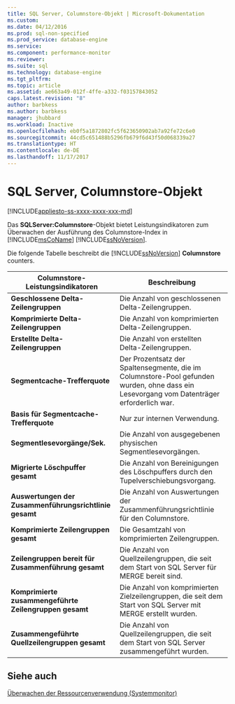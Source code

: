 ```yaml
---
title: SQL Server, Columnstore-Objekt | Microsoft-Dokumentation
ms.custom: 
ms.date: 04/12/2016
ms.prod: sql-non-specified
ms.prod_service: database-engine
ms.service: 
ms.component: performance-monitor
ms.reviewer: 
ms.suite: sql
ms.technology: database-engine
ms.tgt_pltfrm: 
ms.topic: article
ms.assetid: ae663a49-012f-4ffe-a332-f03157843052
caps.latest.revision: "8"
author: barbkess
ms.author: barbkess
manager: jhubbard
ms.workload: Inactive
ms.openlocfilehash: eb0f5a1872802fc5f623650902ab7a92fe72c6e0
ms.sourcegitcommit: 44cd5c651488b5296fb679f6d43f50d068339a27
ms.translationtype: HT
ms.contentlocale: de-DE
ms.lasthandoff: 11/17/2017
---
```

# <a name="sql-server-columnstore-object"></a>SQL Server, Columnstore-Objekt
[!INCLUDE[appliesto-ss-xxxx-xxxx-xxx-md](../../includes/appliesto-ss-xxxx-xxxx-xxx-md.md)]

  Das **SQLServer:Columnstore**-Objekt bietet Leistungsindikatoren zum Überwachen der Ausführung des Columnstore-Index in [!INCLUDE[msCoName](../../includes/msconame-md.md)] [!INCLUDE[ssNoVersion](../../includes/ssnoversion-md.md)].  
  
 Die folgende Tabelle beschreibt die [!INCLUDE[ssNoVersion](../../includes/ssnoversion-md.md)] **Columnstore** counters.  
  
|Columnstore-Leistungsindikatoren|Beschreibung|  
|--------------------------|-----------------|  
|**Geschlossene Delta-Zeilengruppen**|Die Anzahl von geschlossenen Delta-Zeilengruppen.|  
|**Komprimierte Delta-Zeilengruppen**|Die Anzahl von komprimierten Delta-Zeilengruppen.|  
|**Erstellte Delta-Zeilengruppen**|Die Anzahl von erstellten Delta-Zeilengruppen.|  
|**Segmentcache-Trefferquote**|Der Prozentsatz der Spaltensegmente, die im Columnstore-Pool gefunden wurden, ohne dass ein Lesevorgang vom Datenträger erforderlich war.|  
|**Basis für Segmentcache-Trefferquote**|Nur zur internen Verwendung.|
|**Segmentlesevorgänge/Sek.**|Die Anzahl von ausgegebenen physischen Segmentlesevorgängen.|  
|**Migrierte Löschpuffer gesamt**|Die Anzahl von Bereinigungen des Löschpuffers durch den Tupelverschiebungsvorgang.|  
|**Auswertungen der Zusammenführungsrichtlinie gesamt**|Die Anzahl von Auswertungen der Zusammenführungsrichtlinie für den Columnstore.|  
|**Komprimierte Zeilengruppen gesamt**|Die Gesamtzahl von komprimierten Zeilengruppen.|  
|**Zeilengruppen bereit für Zusammenführung gesamt**|Die Anzahl von Quellzeilengruppen, die seit dem Start von SQL Server für MERGE bereit sind.|  
|**Komprimierte zusammengeführte Zeilengruppen gesamt**|Die Anzahl von komprimierten Zielzeilengruppen, die seit dem Start von SQL Server mit MERGE erstellt wurden.|  
|**Zusammengeführte Quellzeilengruppen gesamt**|Die Anzahl von Quellzeilengruppen, die seit dem Start von SQL Server zusammengeführt wurden.|  
  
## <a name="see-also"></a>Siehe auch  
 [Überwachen der Ressourcenverwendung &#40;Systemmonitor&#41;](../../relational-databases/performance-monitor/monitor-resource-usage-system-monitor.md)  
  
  
